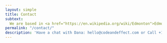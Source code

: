 ```yaml
---
layout: simple
title: Contact
subtext:
  We are based in <a href="https://en.wikipedia.org/wiki/Edmonton">Edmonton, Canada</a>. But thanks to COVID shaking things up we are now a <strong>fully remote company</strong>. Which is great! We work with clients across Canada and the United States. They were never going to visit us in Edmonton, anyways. :)<br /><br />We fly out when needed, but our processes enable us to work remotely online with tools like <a href="https://tadum.app">Tadum</a>, GitHub, and Zoom.<br /><br />You can text or call us at <a href="tel:+17806198868">+1 780-619-8868</a>, or email us <a href="mailto:hello@codeandeffect.com">hello@codeandeffect.com</a>.
permalink: "/contact/"
description: 'Have a chat with Dana: hello@codeandeffect.com or Call +1 780‑619‑8868'
---
```

